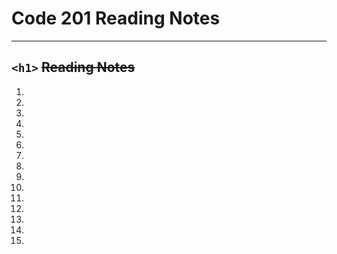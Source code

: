 # Code 201 Reading Notes
---
`<h1>`
~~__Reading Notes__~~
---

1. 
2.
3.
4.
5.
6.
7.
8.
9.
10.
11.
12.
13.
14.
15.


